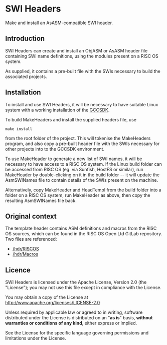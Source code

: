 SWI Headers
===========

Make and install an AsASM-compatible SWI header.


Introduction
------------

SWI Headers can create and install an ObjASM or AsASM header file containing SWI name definitions, using the modules present on a RISC OS system.

As supplied, it contains a pre-built file with the SWIs necessary to build the associated projects.


Installation
------------

To install and use SWI Headers, it will be necessary to have suitable Linux system with a working installation of the [GCCSDK](http://www.riscos.info/index.php/GCCSDK).

To build MakeHeaders and install the supplied headers file, use

	make install

from the root folder of the project. This will tokenise the MakeHeaders program, and also copy a pre-built header file with the SWIs necessary for other projects into to the GCCSDK environment.

To use MakeHeader to generate a new list of SWI names, it will be necessary to have access to a RISC OS system. If the Linux build folder can be accessed from RISC OS (eg. via Sunfish, HostFS or similar), run MakeHeader by double-clicking on it in the build folder -- it will update the AsmSWINames file to contain details of the SWIs present on the machine.

Alternatively, copy MakeHeader and HeadTempl from the build folder into a folder on a RISC OS system, run MakeHeader as above, then copy the resulting AsmSWINames file back.


Original context
----------------

The template header contains ASM definitions and macros from the RISC OS sources, which can be found in the RISC OS Open Ltd GitLab repository. Two files are referenced:

* [/hdr/RISCOS](https://gitlab.riscosopen.org/RiscOS/Sources/Kernel)
* [/hdr/Macros](https://gitlab.riscosopen.org/RiscOS/Sources/Programmer/HdrSrc)


Licence
-------

SWI Headers is licensed under the Apache License, Version 2.0 (the "License"); you may not use this file except in compliance with the License.

You may obtain a copy of the License at http://www.apache.org/licenses/LICENSE-2.0

Unless required by applicable law or agreed to in writing, software distributed under the License is distributed on an "**as is**" basis, **without warranties or conditions of any kind**, either express or implied.

See the License for the specific language governing permissions and limitations under the License.
